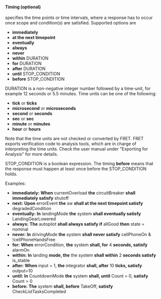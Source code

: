 #### Timing (optional)

specifies the time points or time intervals, where a response has to occur once scope and condition(s) are satisfied. Supported options are

* **immediately**
* **at the next timepoint**
* **eventually**
* **always**
* **never**
* **within** DURATION
* **for** DURATION
* **after** DURATION
* **until** STOP_CONDITION
* **before** STOP_CONDITION

DURATION is a non-negative integer number followed by a time-unit,
for example 12 seconds or 5.5 minutes. Time units can be one of the following:
* **tick** or **ticks**
* **microsecond** or **microseconds**
* **second** or **seconds**
* **sec** or **sec**
* **minute** or **minutes**
* **hour** or **hours**

Note that the time units are not checked or converted by FRET. FRET exports verification code to analysis tools, which are in charge of interpreting the time
units. Check the user manual under "Exporting for Analysis" for more details.

STOP_CONDITION is a boolean expression. The timing **before** means that the
response must happen at least once before the STOP_CONDITION holds.

Examples:
* **immediately:** **When** currentOverload **the** circuitBreaker **shall immediately satisfy** shutoff
* **next:** **Upon** errorEvent **the** sw **shall at the next timepoint
  satisfy** degradedCondition
* **eventually:** **In** landingMode **the** system **shall eventually satisfy**
  LandingGearLowered
* **always:** **The** autopilot **shall always satisfy if** allGood **then**
  state = nominal
* **never:** **In** drivingMode **the** system **shall never satisfy**
  cellPhoneOn & !cellPhoneHandsFree
* **for:** **When** errorCondition, **the** system **shall, for** 4 **seconds, satisfy** alarmOn
* **within:** **In** landing **mode, the** the system **shall within** 2 **seconds satisfy** is_stable 
* **after:** **When** input = 1, **the** integrator **shall, after** 10
  **ticks, satisfy** output=10
* **until:** **In** CountdownMode **the** system **shall, until** Count = 0, **satisfy** Count > 0
* **before:** **The** system **shall, before** TakeOff, **satisfy** CheckListTasksCompleted
